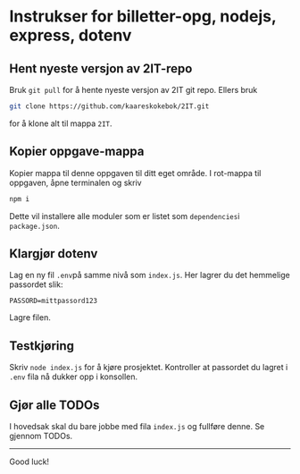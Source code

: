 # Instrukser for billetter-opg, nodejs, express, dotenv

## Hent nyeste versjon av 2IT-repo
Bruk `git pull` for å hente nyeste versjon av 2IT git repo. Ellers bruk
```bash
git clone https://github.com/kaareskokebok/2IT.git
```
for å klone alt til mappa `2IT`.

## Kopier oppgave-mappa
Kopier mappa til denne oppgaven til ditt eget område. 
I rot-mappa til oppgaven, åpne terminalen og skriv
```bash
npm i
```
Dette vil installere alle moduler som er listet som `dependencies`i `package.json`.

## Klargjør dotenv
Lag en ny fil `.env`på samme nivå som `index.js`. Her lagrer du det hemmelige passordet slik:
```dotenv
PASSORD=mittpassord123
```
Lagre filen.

## Testkjøring
Skriv `node index.js` for å kjøre prosjektet. Kontroller at passordet du lagret i `.env` fila nå dukker opp i konsollen.

## Gjør alle TODOs
I hovedsak skal du bare jobbe med fila
`index.js` og fullføre denne. Se gjennom TODOs.

---
Good luck!
